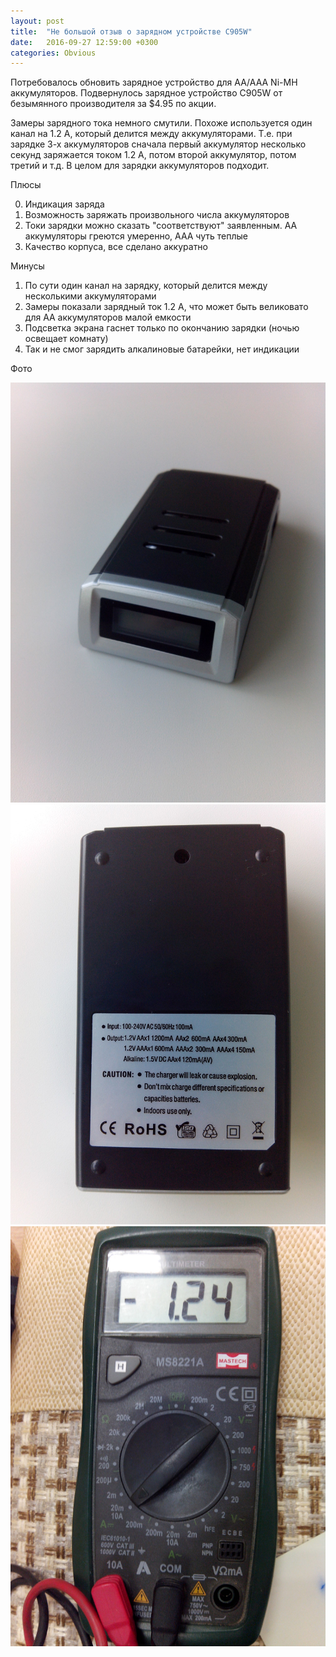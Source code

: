 ```yaml
---
layout: post
title:  "Не большой отзыв о зарядном устройстве C905W"
date:   2016-09-27 12:59:00 +0300
categories: Obvious
---
```


Потребовалось обновить зарядное устройство для AA/AAA Ni-MH аккумуляторов.
Подвернулось зарядное устройство C905W от безымянного производителя за $4.95
по акции.

Замеры зарядного тока немного смутили. Похоже используется один канал на 1.2 А, 
который делится между аккумуляторами. Т.е. при зарядке 3-х аккумуляторов сначала
первый аккумулятор несколько секунд заряжается током 1.2 А, потом второй аккумулятор, 
потом третий и т.д. В целом для зарядки аккумуляторов подходит.

Плюсы

0. Индикация заряда
1. Возможность заряжать произвольного числа аккумуляторов
2. Токи зарядки можно сказать "соответствуют" заявленным. AA аккумуляторы греются умеренно, 
AAA чуть теплые
3. Качество корпуса, все сделано аккуратно

Минусы

1. По сути один канал на зарядку, который делится между несколькими аккумуляторами
2. Замеры показали зарядный ток 1.2 А, что может быть великовато для AA аккумуляторов малой емкости
3. Подсветка экрана гаснет только по окончанию зарядки (ночью освещает комнату)
4. Так и не смог зарядить алкалиновые батарейки, нет индикации

Фото

![C905W](/files/c905w/IMG_20160828_085254.jpg "C905W")
![C905W характеристики](/files/c905w/IMG_20160828_085310.jpg "C905W характеристики")
![C905W зарядный ток](/files/c905w/IMG_20160803_125021.jpg "C905W зарядный ток")

